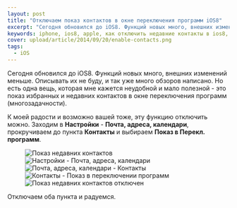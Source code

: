 ```yaml
---
layout: post
title: "Отключаем показ контактов в окне переключения программ iOS8"
excerpt: "Сегодня обновился до iOS8. Функций новых много, внешних изменений меньше. Описывать их не буду, и так уже много обзоров описано."
keywords: iphone, ios8, apple, как отключить недавние контакты в ios8, отключить контакты в ios8, ios8
cover: upload/article/2014/09/20/enable-contacts.png
tags: 
  - iOS
---
```


Сегодня обновился до iOS8. Функций новых много, внешних изменений меньше. Описывать их не буду, и так уже много обзоров написано.
Но есть одна вещь, которая мне кажется неудобной и мало полезной - это показ избранных и недавних контактов в окне переключения программ (многозадачности).

К моей радости и возможно вашей тоже, эту функцию отключить можно. Заходим в **Настройки** - **Почта, адреса, календари**, прокручиваем до пункта **Контакты** и выбираем **Показ в Перекл. программ**. 

<figure class="folium ios normal">
<img class="original" src="{{ site.url }}/upload/article/2014/09/20/enable-contacts.png" alt="Показ недавних контактов" title="Показ недавних контактов" />
<img class="original" src="{{ site.url }}/upload/article/2014/09/20/settings-ios8_1.png" alt="Настройки - Почта, адреса, календари" title="Настройки - Почта, адреса, календари" />
<img class="original" src="{{ site.url }}/upload/article/2014/09/20/settings-ios8_2.png" alt="Почта, адреса, календари - Контакты" title="Почта, адреса, календари - Контакты" />
<img class="original" src="{{ site.url }}/upload/article/2014/09/20/settings-ios8_3.png" alt="Контакты - Показ в переключении программ" title="Контакты - Показ в переключении программ" />
<img class="original" src="{{ site.url }}/upload/article/2014/09/20/disable-contacts.png" alt="Показ недавних контактов отключен" title="Показ недавних контактов отключен" />
</figure>

Отключаем оба пункта и радуемся.